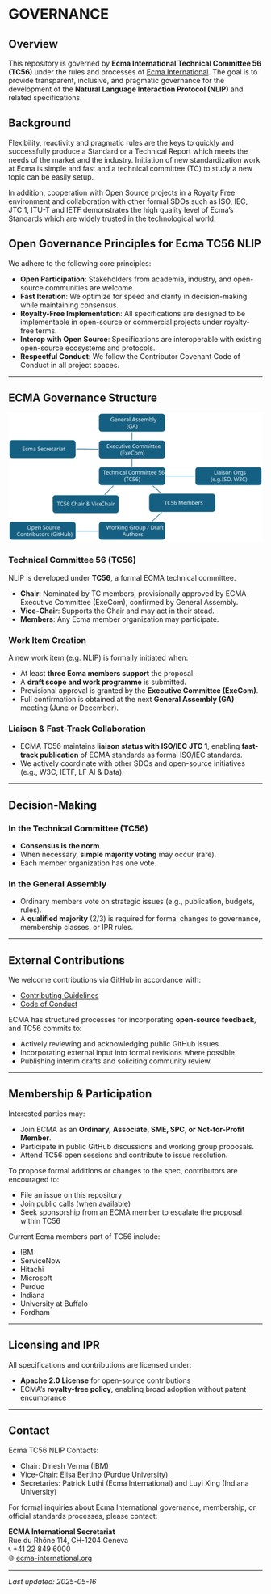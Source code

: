 # GOVERNANCE

## Overview

This repository is governed by **Ecma International Technical Committee 56 (TC56)** under the rules and processes of [Ecma International](https://www.ecma-international.org). The goal is to provide transparent, inclusive, and pragmatic governance for the development of the **Natural Language Interaction Protocol (NLIP)** and related specifications.

## Background

Flexibility, reactivity and pragmatic rules are the keys to quickly and successfully produce a Standard or a Technical Report which meets the needs of the market and the industry. Initiation of new standardization work at Ecma is simple and fast and a technical committee (TC) to study a new topic can be easily setup.

In addition, cooperation with Open Source projects in a Royalty Free environment and collaboration with other formal SDOs such as ISO, IEC, JTC 1, ITU-T and IETF demonstrates the high quality level of Ecma’s Standards which are widely trusted in the technological world.

## Open Governance Principles for Ecma TC56 NLIP

We adhere to the following core principles:
- **Open Participation**: Stakeholders from academia, industry, and open-source communities are welcome.
- **Fast Iteration**: We optimize for speed and clarity in decision-making while maintaining consensus.
- **Royalty-Free Implementation**: All specifications are designed to be implementable in open-source or commercial projects under royalty-free terms.
- **Interop with Open Source**: Specifications are interoperable with existing open-source ecosystems and protocols.
- **Respectful Conduct**: We follow the Contributor Covenant Code of Conduct in all project spaces.

---

## ECMA Governance Structure

![Ecma TC56 governance](images/EcmaTC56Governance.svg)

### Technical Committee 56 (TC56)
NLIP is developed under **TC56**, a formal ECMA technical committee.

- **Chair**: Nominated by TC members, provisionally approved by ECMA Executive Committee (ExeCom), confirmed by General Assembly.
- **Vice-Chair**: Supports the Chair and may act in their stead.
- **Members**: Any Ecma member organization may participate.

### Work Item Creation
A new work item (e.g. NLIP) is formally initiated when:
- At least **three Ecma members support** the proposal.
- A **draft scope and work programme** is submitted.
- Provisional approval is granted by the **Executive Committee (ExeCom)**.
- Full confirmation is obtained at the next **General Assembly (GA)** meeting (June or December).

### Liaison & Fast-Track Collaboration
- ECMA TC56 maintains **liaison status with ISO/IEC JTC 1**, enabling **fast-track publication** of ECMA standards as formal ISO/IEC standards.
- We actively coordinate with other SDOs and open-source initiatives (e.g., W3C, IETF, LF AI & Data).

---

## Decision-Making

### In the Technical Committee (TC56)
- **Consensus is the norm**.
- When necessary, **simple majority voting** may occur (rare).
- Each member organization has one vote.

### In the General Assembly
- Ordinary members vote on strategic issues (e.g., publication, budgets, rules).
- A **qualified majority** (2/3) is required for formal changes to governance, membership classes, or IPR rules.

---

## External Contributions

We welcome contributions via GitHub in accordance with:
- [Contributing Guidelines](CONTRIBUTING?id=contributing-to-nlip)
- [Code of Conduct](CODE_OF_CONDUCT?id=code-of-conduct)

ECMA has structured processes for incorporating **open-source feedback**, and TC56 commits to:
- Actively reviewing and acknowledging public GitHub issues.
- Incorporating external input into formal revisions where possible.
- Publishing interim drafts and soliciting community review.

---

## Membership & Participation

Interested parties may:
- Join ECMA as an **Ordinary, Associate, SME, SPC, or Not-for-Profit Member**.
- Participate in public GitHub discussions and working group proposals.
- Attend TC56 open sessions and contribute to issue resolution.

To propose formal additions or changes to the spec, contributors are encouraged to:
- File an issue on this repository
- Join public calls (when available)
- Seek sponsorship from an ECMA member to escalate the proposal within TC56

Current Ecma members part of TC56 include:
- IBM
- ServiceNow
- Hitachi
- Microsoft
- Purdue
- Indiana
- University at Buffalo
- Fordham

---

## Licensing and IPR

All specifications and contributions are licensed under:
- **Apache 2.0 License** for open-source contributions
- ECMA’s **royalty-free policy**, enabling broad adoption without patent encumbrance

---

## Contact

Ecma TC56 NLIP Contacts:
- Chair: Dinesh Verma (IBM)
- Vice-Chair: Elisa Bertino (Purdue University)
- Secretaries: Patrick Luthi (Ecma International) and Luyi Xing (Indiana University)

For formal inquiries about Ecma International governance, membership, or official standards processes, please contact:

**ECMA International Secretariat**  
Rue du Rhône 114, CH-1204 Geneva  
📞 +41 22 849 6000  
🌐 [ecma-international.org](https://www.ecma-international.org)

---

_Last updated: 2025-05-16_
